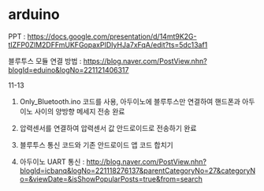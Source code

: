 # arduino

PPT :
https://docs.google.com/presentation/d/14mt9K2G-tIZFP0ZlM2DFFmUKFGopaxPIDIyHJa7xFqA/edit?ts=5dc13af1

블루투스 모듈 연결 방법 : 
https://blog.naver.com/PostView.nhn?blogId=eduino&logNo=221121406317

11-13 
 1. Only_Bluetooth.ino 코드를 사용, 아두이노에 블루투스만 연결하여 
핸드폰과 아두이노 사이의 양방향 메세지 전송 완료

 2. 압력센서를 연결하여 압력센서 값 안드로이드로 전송하기 완료
 
 3. 블루투스 통신 코드와 기존 안드로이드 앱 코드 합치기 
 
 4. 아두이노 UART 통신 :
 http://blog.naver.com/PostView.nhn?blogId=icbanq&logNo=221118276137&parentCategoryNo=27&categoryNo=&viewDate=&isShowPopularPosts=true&from=search

